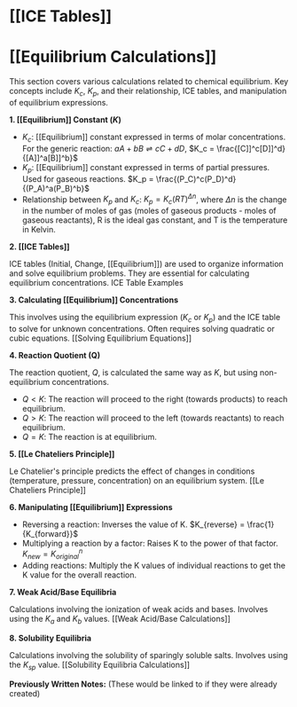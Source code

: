 # [[ICE Tables]]
# [[Equilibrium Calculations]]

This section covers various calculations related to chemical equilibrium.  Key concepts include $K_c$, $K_p$, and their relationship, ICE tables, and manipulation of equilibrium expressions.

**1. [[Equilibrium]] Constant ($K$)**

*   $K_c$: [[Equilibrium]] constant expressed in terms of molar concentrations.  For the generic reaction: $aA + bB \rightleftharpoons cC + dD$,  $K_c = \frac{[C]]^c[D]]^d}{[A]]^a[B]]^b}$
*   $K_p$: [[Equilibrium]] constant expressed in terms of partial pressures.  Used for gaseous reactions.  $K_p = \frac{(P_C)^c(P_D)^d}{(P_A)^a(P_B)^b}$
*   Relationship between $K_p$ and $K_c$: $K_p = K_c(RT)^{\Delta n}$, where $\Delta n$ is the change in the number of moles of gas (moles of gaseous products - moles of gaseous reactants), R is the ideal gas constant, and T is the temperature in Kelvin.

**2. [[ICE Tables]]**

ICE tables (Initial, Change, [[Equilibrium]]) are used to organize information and solve equilibrium problems.  They are essential for calculating equilibrium concentrations. ICE Table Examples

**3. Calculating [[Equilibrium]] Concentrations**

This involves using the equilibrium expression ($K_c$ or $K_p$) and the ICE table to solve for unknown concentrations.  Often requires solving quadratic or cubic equations. [[Solving Equilibrium Equations]]

**4. Reaction Quotient (Q)**

The reaction quotient, $Q$, is calculated the same way as $K$, but using non-equilibrium concentrations.

*   $Q < K$: The reaction will proceed to the right (towards products) to reach equilibrium.
*   $Q > K$: The reaction will proceed to the left (towards reactants) to reach equilibrium.
*   $Q = K$: The reaction is at equilibrium.

**5. [[Le Chateliers Principle]]**

Le Chatelier's principle predicts the effect of changes in conditions (temperature, pressure, concentration) on an equilibrium system. [[Le Chateliers Principle]]

**6.  Manipulating [[Equilibrium]] Expressions**

*   Reversing a reaction: Inverses the value of K.  $K_{reverse} = \frac{1}{K_{forward}}$
*   Multiplying a reaction by a factor: Raises K to the power of that factor.  $K_{new} = K_{original}^n$
*   Adding reactions:  Multiply the K values of individual reactions to get the K value for the overall reaction.

**7.  Weak Acid/Base Equilibria**

Calculations involving the ionization of weak acids and bases.  Involves using the $K_a$ and $K_b$ values. [[Weak Acid/Base Calculations]]

**8. Solubility Equilibria**

Calculations involving the solubility of sparingly soluble salts.  Involves using the $K_{sp}$ value. [[Solubility Equilibria Calculations]]

**Previously Written Notes:**  (These would be linked to if they were already created)


